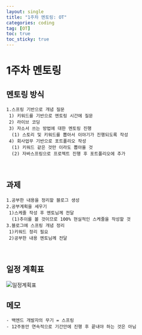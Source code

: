 ```yaml
---
layout: single
title: "1주차 멘토링: OT"
categories: coding
tag: [OT]
toc: true
toc_sticky: true 
---
```

# 1주차 멘토링

## 멘토링 방식
```
1.스프링 기반으로 개념 질문
 1) 키워드를 기반으로 멘토링 시간에 질문
 2) 라이브 코딩
 3) 자소서 쓰는 방법에 대한 멘토링 진행
  (1) 스토리 및 키워드를 뽑아서 이야기가 진행되도록 작성
 4) 회사업무 기반으로 포트폴리오 작성
  (1) 키워드 같은 것만 이라도 뽑아올 것
  (2) 자바스프링으로 프로젝트 진행 후 포트폴리오에 추가
```
<br>

## 과제
```
1.공부한 내용을 정리할 블로그 생성
2.공부계획을 세우기
 1)스케줄 작성 후 멘토님께 전달
  (1)추이를 볼 것이므로 100% 현실적인 스케줄을 작성할 것
3.블로그에 스프링 개념 정리
 1)키워드 정리 필요
 2)공부한 내용 멘토님께 전달
```
<br>

## 일정 계획표
![일정계획표](https://sdusk0731.github.io/assets/images/20241122_001/일정계획표.png)
<br>

## 메모
```
- 백엔드 개발자의 무기 = 스프링
- 12주동안 연속적으로 기간안에 진행 후 끝내야 하는 것은 아님
```
